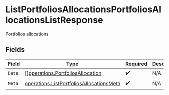 # ListPortfoliosAllocationsPortfoliosAllocationsListResponse

Portfolios allocations


## Fields

| Field                                                                                                | Type                                                                                                 | Required                                                                                             | Description                                                                                          |
| ---------------------------------------------------------------------------------------------------- | ---------------------------------------------------------------------------------------------------- | ---------------------------------------------------------------------------------------------------- | ---------------------------------------------------------------------------------------------------- |
| `Data`                                                                                               | [][operations.PortfoliosAllocation](../../models/operations/portfoliosallocation.md)                 | :heavy_check_mark:                                                                                   | N/A                                                                                                  |
| `Meta`                                                                                               | [operations.ListPortfoliosAllocationsMeta](../../models/operations/listportfoliosallocationsmeta.md) | :heavy_check_mark:                                                                                   | N/A                                                                                                  |